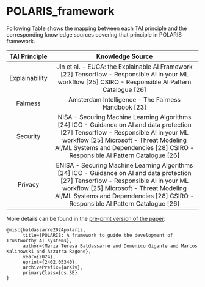 # POLARIS_framework

Following Table shows the mapping between each TAI principle and the corresponding knowledge sources covering that principle in POLARIS framework.

| **TAI Principle** |                                                                                                                          **Knowledge Source**                                                                                                                          |
|:-----------------:|:----------------------------------------------------------------------------------------------------------------------------------------------------------------------------------------------------------------------------------------------------------------------:|
| Explainability    | Jin et al. - EUCA: the Explainable AI Framework [22]  Tensorflow - Responsible AI in your ML workflow [25]  CSIRO - Responsible AI Pattern Catalogue [26]                                                                                                              |
| Fairness          | Amsterdam Intelligence - The Fairness Handbook [23]                                                                                                                                                                                                                    |
| Security          | NISA - Securing Machine Learning Algorithms [24]  ICO - Guidance on AI and data protection [27]  Tensorflow - Responsible AI in your ML workflow [25]  Microsoft - Threat Modeling AI/ML Systems and Dependencies [28]  CSIRO - Responsible AI Pattern Catalogue [26]  |
| Privacy           | ENISA - Securing Machine Learning Algorithms [24]  ICO - Guidance on AI and data protection [27]  Tensorflow - Responsible AI in your ML workflow [25]  Microsoft - Threat Modeling AI/ML Systems and Dependencies [28]  CSIRO - Responsible AI Pattern Catalogue [26] |

More details can be found in the [pre-print version of the paper](https://arxiv.org/abs/2402.05340):
```
@misc{baldassarre2024polaris,
      title={POLARIS: A framework to guide the development of Trustworthy AI systems}, 
      author={Maria Teresa Baldassarre and Domenico Gigante and Marcos Kalinowski and Azzurra Ragone},
      year={2024},
      eprint={2402.05340},
      archivePrefix={arXiv},
      primaryClass={cs.SE}
}
```
